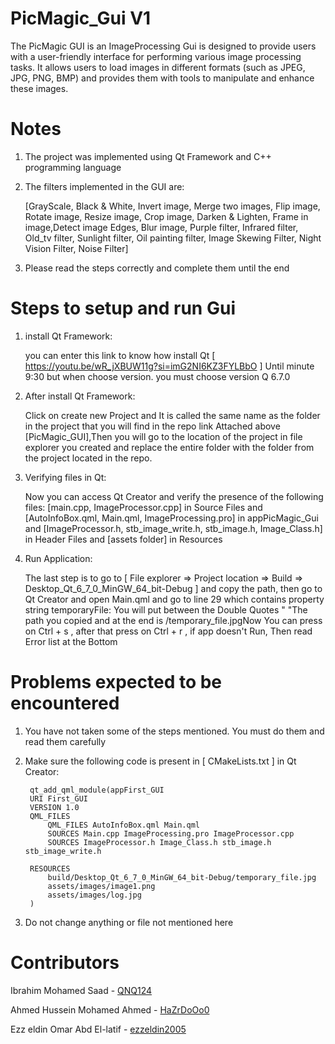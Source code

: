 # PicMagic_Gui V1
The PicMagic GUI is an ImageProcessing Gui is designed to provide users with a user-friendly interface for performing various image processing tasks. It allows users to load images in different formats (such as JPEG, JPG, PNG, BMP) and provides them with tools to manipulate and enhance these images.
# Notes
1) The project was implemented using Qt Framework and C++ programming language

2) The filters implemented in the GUI are:

   [GrayScale, Black & White, Invert image, Merge two images, Flip image, Rotate image, Resize image, Crop image, Darken & Lighten, Frame in image,Detect image 
   Edges, Blur image, Purple filter, Infrared filter, Old_tv filter, Sunlight filter, Oil painting filter, Image Skewing Filter, Night Vision Filter, Noise 
   Filter]
   
3) Please read the steps correctly and complete them until the end

# Steps to setup and run Gui
1) install Qt Framework:
   
   you can enter this link to know how install Qt [ https://youtu.be/wR_jXBUW11g?si=imG2NI6KZ3FYLBbO ] Until minute 9:30 but when choose version. you must 
   choose version Q 6.7.0

2) After install Qt Framework:
   
   Click on create new Project and It is called the same name as the folder in the project that you will find in the repo link Attached above 
   [PicMagic_GUI],Then you will go to the location of the project in file explorer you created and replace the entire folder with the folder from the project 
   located in the repo.

3) Verifying files in Qt:
   
   Now you can access Qt Creator and verify the presence of the following files: [main.cpp, ImageProcessor.cpp] in Source Files and [AutoInfoBox.qml, Main.qml, 
   ImageProcessing.pro] in appPicMagic_Gui and [ImageProcessor.h, stb_image_write.h, stb_image.h, Image_Class.h] in Header Files and [assets folder] in 
   Resources
   
4) Run Application:
   
   The last step is to go to [ File explorer => Project location => Build => Desktop_Qt_6_7_0_MinGW_64_bit-Debug ] and copy the path, then go to Qt Creator and 
   open Main.qml and go to line 29 which contains property string temporaryFile: You will put between the Double Quotes " "The path you copied and at the end 
   is /temporary_file.jpgNow You can press on Ctrl + s , after that press on Ctrl + r , if app doesn't Run, Then read Error list at the Bottom

# Problems expected to be encountered
1) You have not taken some of the steps mentioned. You must do them and read them carefully

2) Make sure the following code is present in [ CMakeLists.txt ] in Qt Creator:
     ```
      qt_add_qml_module(appFirst_GUI
      URI First_GUI
      VERSION 1.0
      QML_FILES
          QML_FILES AutoInfoBox.qml Main.qml
          SOURCES Main.cpp ImageProcessing.pro ImageProcessor.cpp
          SOURCES ImageProcessor.h Image_Class.h stb_image.h stb_image_write.h

      RESOURCES
          build/Desktop_Qt_6_7_0_MinGW_64_bit-Debug/temporary_file.jpg
          assets/images/image1.png
          assets/images/log.jpg
      )
     ```
3) Do not change anything or file not mentioned here
# Contributors
Ibrahim Mohamed Saad - [QNQ124](https://github.com/QNQ124)

Ahmed Hussein Mohamed Ahmed - [HaZrDoOo0](https://github.com/HaZrDoOo0)

Ezz eldin Omar Abd El-latif - [ezzeldin2005](https://github.com/ezzeldin2005)
